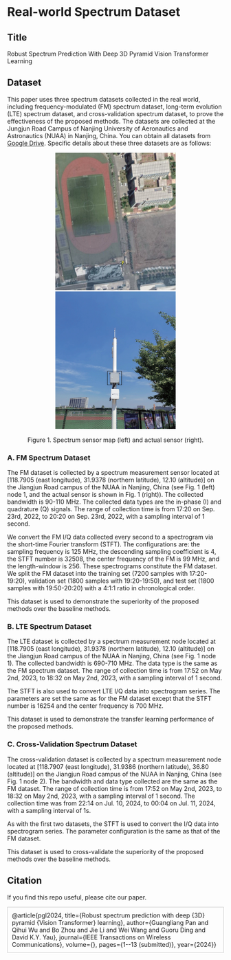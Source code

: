 # Real-world Spectrum Dataset 
## Title
Robust Spectrum Prediction With Deep 3D Pyramid Vision Transformer Learning

## Dataset 
This paper uses three spectrum datasets collected in the real world, including frequency-modulated (FM) spectrum dataset, long-term evolution (LTE) spectrum dataset, and cross-validation spectrum dataset, to prove the effectiveness of the proposed methods. The datasets are collected at the Jungjun Road Campus of Nanjing University of Aeronautics and Astronautics (NUAA) in Nanjing, China. You can obtain all datasets from [Google Drive](https://drive.google.com/drive/folders/1w2kTaRKVRmsO5jUAovZc78W_eTQ63TDm?usp=sharing). Specific details about these three datasets are as follows:

<div align="center">
    <img src="Spectrum-sensor-map/sensor-map.png" width="280" height="320" alt="Image 1" />
    <img src="Spectrum-sensor-map/actual-sensor-image.png" width="280" height="320" alt="Image 2" />
    <p align="center"> Figure 1. Spectrum sensor map (left) and actual sensor (right).</p>
</div>

### A. FM Spectrum Dataset
The FM dataset is collected by a spectrum measurement sensor located at [118.7905 (east longitude), 31.9378 (northern latitude), 12.10 (altitude)] on the Jiangjun Road campus of the NUAA in Nanjing, China (see Fig. 1 (left) node 1, and the actual sensor is shown in Fig. 1 (right)). The collected bandwidth is 90-110 MHz. The collected data types are the in-phase (I) and quadrature (Q) signals. The range of collection time is from 17:20 on Sep. 23rd, 2022, to 20:20 on Sep. 23rd, 2022, with a sampling interval of 1 second. 

We convert the FM I/Q data collected every second to a spectrogram via the short-time Fourier transform (STFT). The configurations are: the sampling frequency is 125 MHz, the descending sampling coefficient is 4, the STFT number is 32508, the center frequency of the FM is 99 MHz, and the length-window is 256. These spectrograms constitute the FM dataset. We split the FM dataset into the training set (7200 samples with 17:20-19:20), validation set (1800 samples with 19:20-19:50), and test set (1800 samples with 19:50-20:20) with a 4:1:1 ratio in chronological order.

This dataset is used to demonstrate the superiority of the proposed methods over the baseline methods.

### B. LTE Spectrum Dataset
The LTE dataset is collected by a spectrum measurement node located at [118.7905 (east longitude), 31.9378 (northern latitude), 12.10 (altitude)] on the Jiangjun Road campus of the NUAA in Nanjing, China (see Fig. 1 node 1). The collected bandwidth is 690-710 MHz. The data type is the same as the FM spectrum dataset. The range of collection time is from 17:52 on May 2nd, 2023, to 18:32 on May 2nd, 2023, with a sampling interval of 1 second.

The STFT is also used to convert LTE I/Q data into spectrogram series. The parameters are set the same as for the FM dataset except that the STFT number is 16254 and the center frequency is 700 MHz.

This dataset is used to demonstrate the transfer learning performance of the proposed methods.

### C. Cross-Validation Spectrum Dataset
The cross-validation dataset is collected by a spectrum measurement node located at [118.7907 (east longitude), 31.9386 (northern latitude), 36.80 (altitude)] on the Jiangjun Road campus of the NUAA in Nanjing, China (see Fig. 1 node 2). The bandwidth and data type collected are the same as the FM dataset. The range of collection time is from 17:52 on May 2nd, 2023, to 18:32 on May 2nd, 2023, with a sampling interval of 1 second. The collection time was from 22:14 on Jul. 10, 2024, to 00:04 on Jul. 11, 2024, with a sampling interval of 1s. 

As with the first two datasets, the STFT is used to convert the I/Q data into spectrogram series. The parameter configuration is the same as that of the FM dataset.

This dataset is used to cross-validate the superiority of the proposed methods over the baseline methods.

## Citation
If you find this repo useful, please cite our paper.
<div style="border: 1px solid #ccc; padding: 10px; margin: 10px 0; overflow: auto; max-height: 200px;">
	@article{pgl2024,
	title={Robust spectrum prediction with deep {3D} pyramid {Vision Transformer} learning},
	author={Guangliang Pan and Qihui Wu and Bo Zhou and Jie Li and Wei Wang and Guoru Ding and David K.Y. Yau},
	journal={IEEE Transactions on Wireless Communications},
	volume={},
	pages={1--13 (submitted)},
	year={2024}}
 </div>
